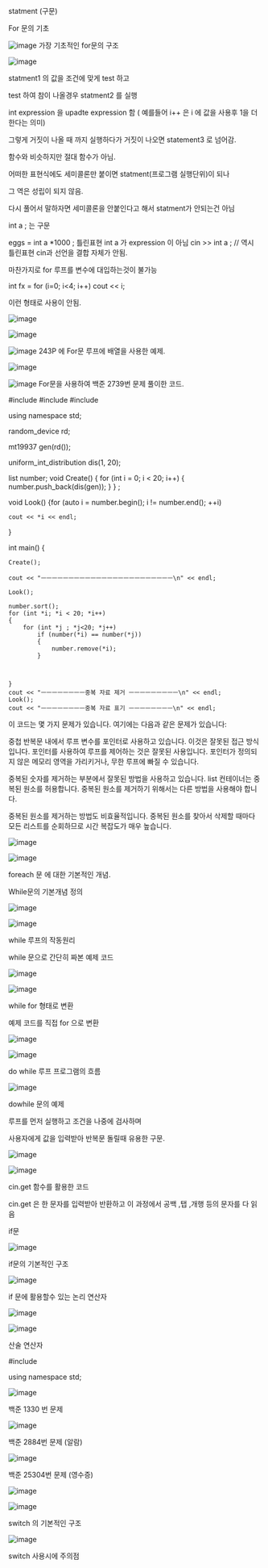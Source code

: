 statment (구문)

For 문의 기초 

![image](https://github.com/DawnRain1325/SGA_Study/assets/147826246/42b8aa12-8e39-4f50-9b5d-a6e9a62b50fa)
가장 기초적인 for문의 구조

![image](https://github.com/DawnRain1325/SGA_Study/assets/147826246/deca2231-795d-43b2-996e-a74dd6643e25)

statment1 의 값을 조건에 맞게 test 하고 

test 하여 참이 나올경우 statment2 를 실행

int expression 을 upadte expression 함 ( 예를들어 i++ 은 i 에 값을 사용후 1을 더한다는 의미)

그렇게 거짓이 나올 때 까지 실행하다가 거짓이 나오면 statement3 로 넘어감.

함수와 비슷하지만 절대 함수가 아님.


어떠한 표현식에도 세미콜론만 붙이면 statment(프로그램 실행단위)이 되나

그 역은 성립이 되지 않음.

다시 풀어서 말하자면 세미콜론을 안붙인다고 해서 statment가 안되는건 아님

int a ; 는 구문

eggs = int a *1000 ; 틀린표현 int a 가 expression 이 아님
cin >> int a ; // 역시 틀린표현 cin과 선언을 결합 자체가 안됨.

마찬가지로 for 루프를 변수에 대입하는것이 불가능

int fx = for (i=0; i<4; i++)
cout << i;

이런 형태로 사용이 안됨.


![image](https://github.com/DawnRain1325/SGA_Study/assets/147826246/01eb6ea6-18b2-44f9-84bc-0c1c3ab74661)

![image](https://github.com/DawnRain1325/SGA_Study/assets/147826246/60bc1785-0f59-4ba5-813d-ba1dce325d3d)


![image](https://github.com/DawnRain1325/SGA_Study/assets/147826246/bc1238f4-a68b-41da-9180-aaf7d975257d)
243P 에 For문 루프에 배열을 사용한 예제.


![image](https://github.com/DawnRain1325/SGA_Study/assets/147826246/fbc4ab83-235f-4415-b2fe-72e63a8c53e0)

![image](https://github.com/DawnRain1325/SGA_Study/assets/147826246/36986e40-7537-41ba-b6ee-6c516829aa37)
For문을 사용하여 백준 2739번 문제 풀이한 코드.




#include <iostream>
#include <list>
#include <random>

using namespace std;

random_device rd;

mt19937 gen(rd());

uniform_int_distribution<int> dis(1, 20);

list<int> number;
void Create() {
	for (int i = 0; i < 20; i++)
	{
		number.push_back(dis(gen));
	}
}
;

void Look() {for (auto i = number.begin(); i != number.end(); ++i)

	cout << *i << endl;
}

int main() {


	Create();

	cout << "ㅡㅡㅡㅡㅡㅡㅡㅡㅡㅡㅡㅡㅡㅡㅡㅡㅡㅡㅡㅡㅡㅡㅡㅡ\n" << endl;

	Look();

	number.sort();
	for (int *i; *i < 20; *i++)
	{
		for (int *j ; *j<20; *j++)
			if (number(*i) == number(*j))
			{
				number.remove(*i);
			}



	}
	cout << "ㅡㅡㅡㅡㅡㅡㅡㅡ중복 자료 제거 ㅡㅡㅡㅡㅡㅡㅡㅡㅡ\n" << endl;
	Look();
	cout << "ㅡㅡㅡㅡㅡㅡㅡㅡ중복 자료 표기 ㅡㅡㅡㅡㅡㅡㅡㅡ\n" << endl;


이 코드는 몇 가지 문제가 있습니다. 여기에는 다음과 같은 문제가 있습니다:

중첩 반복문 내에서 루프 변수를 포인터로 사용하고 있습니다. 이것은 잘못된 접근 방식입니다. 포인터를 사용하여 루프를 제어하는 것은 잘못된 사용입니다. 포인터가 정의되지 않은 메모리 영역을 가리키거나, 무한 루프에 빠질 수 있습니다.

중복된 숫자를 제거하는 부분에서 잘못된 방법을 사용하고 있습니다. list 컨테이너는 중복된 원소를 허용합니다. 중복된 원소를 제거하기 위해서는 다른 방법을 사용해야 합니다.

중복된 원소를 제거하는 방법도 비효율적입니다. 중복된 원소를 찾아서 삭제할 때마다 모든 리스트를 순회하므로 시간 복잡도가 매우 높습니다.

![image](https://github.com/DawnRain1325/SGA_Study/assets/147826246/7b0ff1b6-89d1-4c64-b1d9-f6257e8440ba)

![image](https://github.com/DawnRain1325/SGA_Study/assets/147826246/338aaa66-b9a4-4e8b-a8db-1642aaef9976)

foreach 문 에 대한 기본적인 개념.




While문의 기본개념 정의 

![image](https://github.com/DawnRain1325/SGA_Study/assets/147826246/c691a0b2-feb2-4e0d-b2a7-9d6c31efb2fa)

![image](https://github.com/DawnRain1325/SGA_Study/assets/147826246/8d4033be-11e1-4b0b-8e7d-8c661c7edf53)

while 루프의 작동원리



while 문으로 간단히 짜본 예제 코드

![image](https://github.com/DawnRain1325/SGA_Study/assets/147826246/b57d9429-c6b0-499d-9f0d-9f5a0ec80e9a)

![image](https://github.com/DawnRain1325/SGA_Study/assets/147826246/d73e77d6-9c34-461c-8b45-6fecc0ff90b5)

while for 형태로 변환

예제 코드를 직접 for 으로 변환

![image](https://github.com/DawnRain1325/SGA_Study/assets/147826246/8c405a7c-7930-419b-bd2e-a9524f08016c)


![image](https://github.com/DawnRain1325/SGA_Study/assets/147826246/68d9ede8-a814-4935-a410-f0e4ac1403ba)


do while 루프 프로그램의 흐름

![image](https://github.com/DawnRain1325/SGA_Study/assets/147826246/2d92f435-7ec6-44ed-9cc9-76c48327f6c6)

dowhile 문의 예제

루프를 먼저 실행하고 조건을 나중에 검사하며

사용자에게 값을 입력받아 반복문 돌릴때 유용한 구문.



![image](https://github.com/DawnRain1325/SGA_Study/assets/147826246/3afcf8b8-936d-4a6f-b9ad-7566bcf5ab9f)

![image](https://github.com/DawnRain1325/SGA_Study/assets/147826246/71532e77-6adb-4dc0-af5e-543b9ee3e196)

cin.get 함수를 활용한 코드

cin.get 은 한 문자를 입력받아 반환하고 이 과정에서 공백 ,탭 ,개행 등의 문자를 다 읽음


if문 

![image](https://github.com/DawnRain1325/SGA_Study/assets/147826246/59efd307-f6c0-4e2b-8ccc-21b7320f709c)

if문의 기본적인 구조

![image](https://github.com/DawnRain1325/SGA_Study/assets/147826246/eab52acb-dfe6-40bf-9024-4c493ae837e5)

if 문에 활용할수 있는 논리 연산자 

![image](https://github.com/DawnRain1325/SGA_Study/assets/147826246/46fd03ca-da34-40dd-a2cd-c01bf82e97de)

![image](https://github.com/DawnRain1325/SGA_Study/assets/147826246/c0261a2c-8b55-422d-84c7-8ba6634337ae)

산술 연산자

#include <iostream>

using namespace std;


![image](https://github.com/DawnRain1325/SGA_Study/assets/147826246/57a97be7-0e1a-4f4d-8ae8-63741542323c)


백준 1330 번 문제

![image](https://github.com/DawnRain1325/SGA_Study/assets/147826246/cc349ef2-edda-4910-a369-441d4d1301d8)

백준 2884번 문제 (알람)

![image](https://github.com/DawnRain1325/SGA_Study/assets/147826246/336ffa77-f9a6-4cb1-8dd1-27f942dccc82)

백준 25304번 문제 (영수증)


![image](https://github.com/DawnRain1325/SGA_Study/assets/147826246/265ab53a-448a-4955-bb56-4941d9fc373e)

![image](https://github.com/DawnRain1325/SGA_Study/assets/147826246/bc8c2b00-c6a7-4998-8007-eed915aa676d)


switch 의 기본적인 구조

![image](https://github.com/DawnRain1325/SGA_Study/assets/147826246/c6eb100a-5277-4d5f-be79-1fab749bd138)

switch 사용시에 주의점


